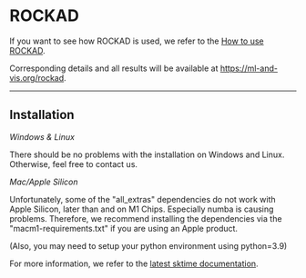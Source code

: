 
# ROCKAD

If you want to see how ROCKAD is used, we refer to the [How to use ROCKAD](./docs/How_to_use_ROCKAD.ipynb).

Corresponding details and all results will be available at https://ml-and-vis.org/rockad.

---

## Installation

*Windows & Linux*

There should be no problems with the installation on Windows and Linux. Otherwise,
feel free to contact us.

*Mac/Apple Silicon*

Unfortunately, some of the "all_extras" dependencies do not work with Apple Silicon, 
later than and on M1 Chips. Especially numba is causing problems. Therefore, we recommend
installing the dependencies via the "macm1-requirements.txt" if you are using an Apple product. 

(Also, you may need to setup your python environment using python=3.9)

For more information, we refer to the [latest sktime documentation](https://www.sktime.net/en/latest/installation.html).
